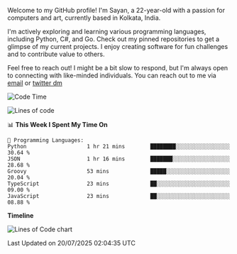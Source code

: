 Welcome to my GitHub profile! I'm Sayan, a 22-year-old with a passion for computers and art, currently based in Kolkata, India.

I'm actively exploring and learning various programming languages, including Python, C#, and Go. Check out my pinned repositories to get a glimpse of my current projects. I enjoy creating software for fun challenges and to contribute value to others.

Feel free to reach out! I might be a bit slow to respond, but I'm always open to connecting with like-minded individuals. You can reach out to me via [email](mailto:me@sayanbiswas.in) or [twitter dm](https://twitter.com/TheDankDel)

<!--START_SECTION:waka-->
![Code Time](http://img.shields.io/badge/Code%20Time-2%2C304%20hrs%201%20min-blue)

![Lines of code](https://img.shields.io/badge/From%20Hello%20World%20I%27ve%20Written-12.8%20million%20lines%20of%20code-blue)

📊 **This Week I Spent My Time On** 

```text
💬 Programming Languages: 
Python                   1 hr 21 mins        ████████░░░░░░░░░░░░░░░░░   30.64 % 
JSON                     1 hr 16 mins        ███████░░░░░░░░░░░░░░░░░░   28.68 % 
Groovy                   53 mins             █████░░░░░░░░░░░░░░░░░░░░   20.04 % 
TypeScript               23 mins             ██░░░░░░░░░░░░░░░░░░░░░░░   09.00 % 
JavaScript               23 mins             ██░░░░░░░░░░░░░░░░░░░░░░░   08.88 % 
```

**Timeline**

![Lines of Code chart](https://raw.githubusercontent.com/Dank-del/Dank-del/main/assets/bar_graph.png)


 Last Updated on 20/07/2025 02:04:35 UTC
<!--END_SECTION:waka-->
